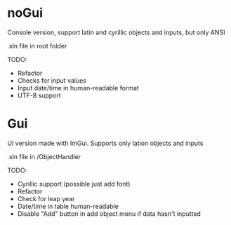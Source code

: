 # noGui
Console version, support latin and cyrillic objects and inputs, but only ANSI

.sln file in root folder

TODO:
- Refactor
- Checks for input values
- Input date/time in human-readable format
- UTF-8 support



# Gui
UI version made with ImGui. Supports only lation objects and inputs

.sln file in /ObjectHandler

TODO:
- Cyrillic support (possible just add font)
- Refactor
- Check for leap year
- Date/time in table human-readable
- Disable "Add" button in add object menu if data hasn't inputted
